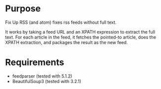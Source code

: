 # Purpose

Fix Up RSS (and atom) fixes rss feeds without full text.

It works by taking a feed URL and an XPATH expression to extract the full
text.  For each article in the feed, it fetches the pointed-to article,
does the XPATH extraction, and packages the result as the new feed.

# Requirements

- feedparser (tested with 5.1.2)
- BeautifulSoup3 (tested with 3.2.1)
